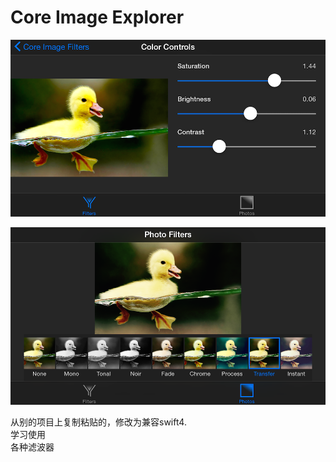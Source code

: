 # Core Image Explorer

![Color Controls](screenshots/color-controls.png)

![iOS Photo Filters](screenshots/photo-filters.png)

从别的项目上复制粘贴的，修改为兼容swift4.  
学习使用    
各种滤波器

